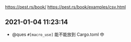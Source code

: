 https://pest.rs/book/
https://pest.rs/book/examples/csv.html

## 2021-01-04 11:23:14

- @ques `#[macro_use]` 能不能放到 Cargo.toml 中
